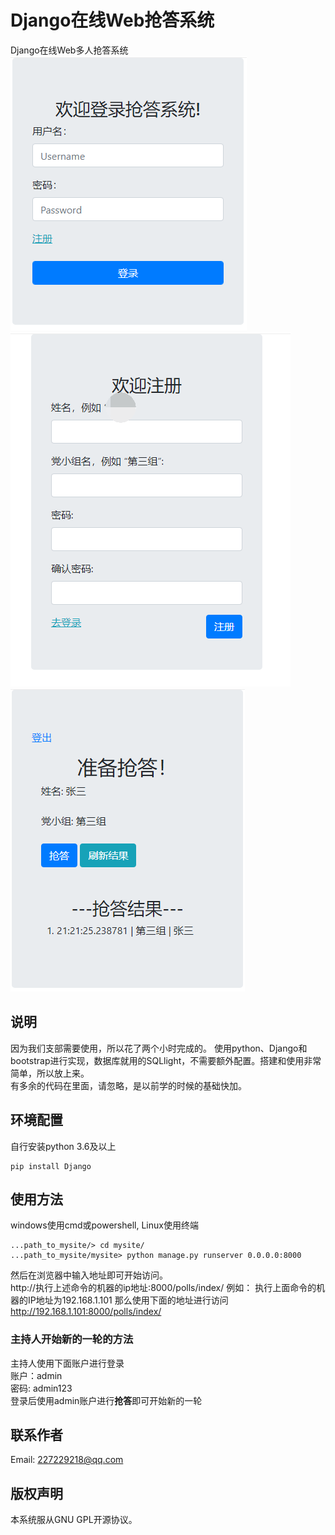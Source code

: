 # Django在线Web抢答系统

Django在线Web多人抢答系统
![login](login.png)
![register](register.png)
![qiangda](qiangda.png)

## 说明
因为我们支部需要使用，所以花了两个小时完成的。
使用python、Django和bootstrap进行实现，数据库就用的SQLlight，不需要额外配置。搭建和使用非常简单，所以放上来。  
有多余的代码在里面，请忽略，是以前学的时候的基础快加。  

## 环境配置

自行安装python 3.6及以上
```
pip install Django
```
## 使用方法
windows使用cmd或powershell, Linux使用终端

```
...path_to_mysite/> cd mysite/
...path_to_mysite/mysite> python manage.py runserver 0.0.0.0:8000
```

然后在浏览器中输入地址即可开始访问。  
http://执行上述命令的机器的ip地址:8000/polls/index/
例如：
执行上面命令的机器的IP地址为192.168.1.101
那么使用下面的地址进行访问  
http://192.168.1.101:8000/polls/index/

### 主持人开始新的一轮的方法
主持人使用下面账户进行登录  
账户：admin  
密码: admin123  
登录后使用admin账户进行**抢答**即可开始新的一轮

## 联系作者
Email: 227229218@qq.com

## 版权声明
本系统服从GNU GPL开源协议。
